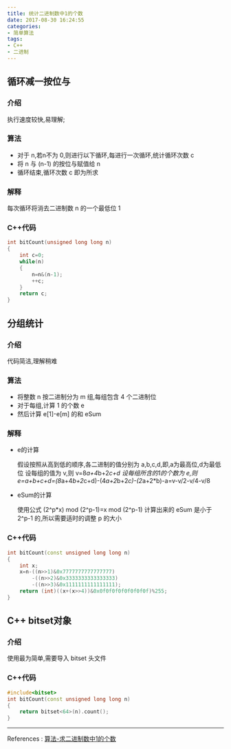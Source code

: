 ```yaml
---
title: 统计二进制数中1的个数
date: 2017-08-30 16:24:55
categories:
- 简单算法
tags:
- C++
- 二进制
---
```

## 循环减一按位与
### 介绍
执行速度较快,易理解;
### 算法
* 对于 n,若n不为 0,则进行以下循环,每进行一次循环,统计循环次数 c
* 将 n 与 (n-1) 的按位与赋值给 n
* 循环结束,循环次数 c 即为所求
### 解释
每次循环将消去二进制数 n 的一个最低位 1
### C++代码

```cpp
int bitCount(unsigned long long n)
{
	int c=0;
	while(n)
	{
		n=n&(n-1);
		++c;
	}
	return c;
}
```
## 分组统计
### 介绍
代码简洁,理解稍难
### 算法
* 将整数 n 按二进制分为 m 组,每组包含 4 个二进制位
* 对于每组,计算 1 的个数 e
* 然后计算 e[1]-e[m] 的和 eSum
### 解释
* e的计算

	假设按照从高到低的顺序,各二进制的值分别为 a,b,c,d,即,a为最高位,d为最低位
	设每组的值为 v,则 v=8*a+4*b+2*c+d
	设每组所含的1的个数为 e,则 e=a+b+c+d=(8*a+4*b+2*c+d)-(4*a+2*b+2*c)-(2*a+2*b)-a=v-v/2-v/4-v/8
* eSum的计算

	使用公式 (2^p*x) mod (2^p-1)=x mod (2^p-1)
	计算出来的 eSum 是小于 2^p-1 的,所以需要适时的调整 p 的大小
### C++代码
```cpp
int bitCount(const unsigned long long n)
{
    int x;
    x=n-((n>>1)&0x7777777777777777)
        -((n>>2)&0x3333333333333333)
        -((n>>3)&0x1111111111111111);
    return (int)((x+(x>>4))&0x0f0f0f0f0f0f0f0f)%255;
}
```
## C++ bitset对象
### 介绍
使用最为简单,需要导入 bitset 头文件
### C++代码
```cpp
#include<bitset>
int bitCount(const unsigned long long n)
{
	return bitset<64>(n).count();
}
```

---
References : [算法-求二进制数中1的个数](http://www.cnblogs.com/graphics/archive/2010/06/21/1752421.html)